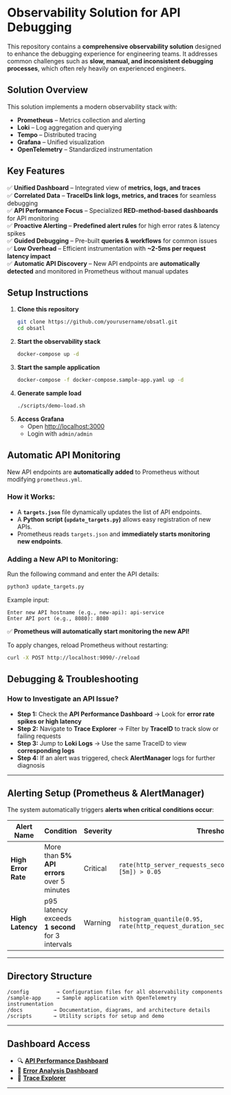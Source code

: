 # **Observability Solution for API Debugging**

This repository contains a **comprehensive observability solution** designed to enhance the debugging experience for engineering teams. It addresses common challenges such as **slow, manual, and inconsistent debugging processes**, which often rely heavily on experienced engineers.

## **Solution Overview**

This solution implements a modern observability stack with:
- **Prometheus** – Metrics collection and alerting
- **Loki** – Log aggregation and querying
- **Tempo** – Distributed tracing
- **Grafana** – Unified visualization
- **OpenTelemetry** – Standardized instrumentation

## **Key Features**

✅ **Unified Dashboard** – Integrated view of **metrics, logs, and traces**  
✅ **Correlated Data** – **TraceIDs link logs, metrics, and traces** for seamless debugging  
✅ **API Performance Focus** – Specialized **RED-method-based dashboards** for API monitoring  
✅ **Proactive Alerting** – **Predefined alert rules** for high error rates & latency spikes  
✅ **Guided Debugging** – Pre-built **queries & workflows** for common issues  
✅ **Low Overhead** – Efficient instrumentation with **~2-5ms per request latency impact**  
✅ **Automatic API Discovery** – New API endpoints are **automatically detected** and monitored in Prometheus without manual updates  

## **Setup Instructions**

1. **Clone this repository**
   ```bash
   git clone https://github.com/yourusername/obsatl.git
   cd obsatl
   ```
2. **Start the observability stack**
   ```bash
   docker-compose up -d
   ```
3. **Start the sample application**
   ```bash
   docker-compose -f docker-compose.sample-app.yaml up -d
   ```
4. **Generate sample load**
   ```bash
   ./scripts/demo-load.sh
   ```
5. **Access Grafana**
   - Open [http://localhost:3000](http://localhost:3000)  
   - Login with `admin/admin`  

## **Automatic API Monitoring**

New API endpoints are **automatically added** to Prometheus without modifying `prometheus.yml`.

### **How it Works:**
- A **`targets.json`** file dynamically updates the list of API endpoints.
- A **Python script (`update_targets.py`)** allows easy registration of new APIs.
- Prometheus reads `targets.json` and **immediately starts monitoring new endpoints**.

### **Adding a New API to Monitoring:**
Run the following command and enter the API details:
```bash
python3 update_targets.py
```
Example input:
```
Enter new API hostname (e.g., new-api): api-service
Enter API port (e.g., 8080): 8080
```
✅ **Prometheus will automatically start monitoring the new API!**

To apply changes, reload Prometheus without restarting:
```bash
curl -X POST http://localhost:9090/-/reload
```

## **Debugging & Troubleshooting**

### **How to Investigate an API Issue?**
- **Step 1:** Check the **API Performance Dashboard** → Look for **error rate spikes or high latency**
- **Step 2:** Navigate to **Trace Explorer** → Filter by **TraceID** to track slow or failing requests
- **Step 3:** Jump to **Loki Logs** → Use the same TraceID to view **corresponding logs**
- **Step 4:** If an alert was triggered, check **AlertManager** logs for further diagnosis

---

## **Alerting Setup (Prometheus & AlertManager)**

The system automatically triggers **alerts when critical conditions occur**:

| **Alert Name**       | **Condition**                                      | **Severity** | **Threshold** |
|----------------------|--------------------------------------------------|-------------|--------------|
| **High Error Rate**  | More than **5% API errors** over 5 minutes       | Critical | `rate(http_server_requests_seconds_count{status!~"2.."}[5m]) > 0.05` |
| **High Latency**     | p95 latency exceeds **1 second** for 3 intervals | Warning  | `histogram_quantile(0.95, rate(http_request_duration_seconds_bucket[5m])) > 1` |

---

## **Directory Structure**

```
/config         → Configuration files for all observability components
/sample-app     → Sample application with OpenTelemetry instrumentation
/docs          → Documentation, diagrams, and architecture details
/scripts       → Utility scripts for setup and demo
```

---

## **Dashboard Access**

- 🔍 **[API Performance Dashboard](http://localhost:3000/d/api-performance/api-performance-dashboard)**  
- 🔴 **[Error Analysis Dashboard](http://localhost:3000/d/error-analysis/error-analysis-dashboard)**  
- 📌 **[Trace Explorer](http://localhost:3000/d/trace-explorer/trace-explorer)**  

---
